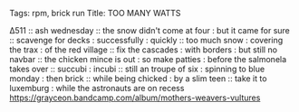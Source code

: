 Tags: rpm, brick run
Title: TOO MANY WATTS
  
∆511 :: ash wednesday :: the snow didn't come at four : but it came for sure :: scavenge for decks : successfully : quickly :: too much snow : covering the trax : of the red village :: fix the cascades : with borders : but still no navbar :: the chicken mince is out : so make patties : before the salmonela takes over ::  succubi : incubi :: still an troupe of six : spinning to blue monday : then brick :: while being chicked : by a slim teen :: take it to luxemburg : while the astronauts are on recess
<https://grayceon.bandcamp.com/album/mothers-weavers-vultures>  
